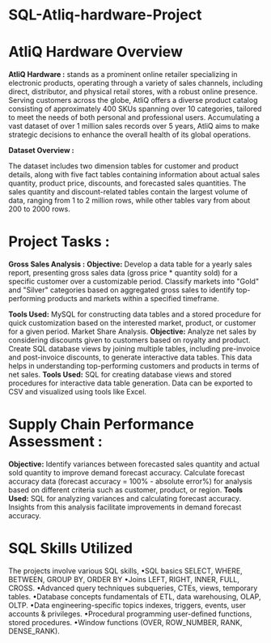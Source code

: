# SQL-Atliq-hardware-Project
# AtliQ Hardware Overview

**AtliQ Hardware :** stands as a prominent online retailer specializing in electronic products, operating through a variety of sales channels, including direct, distributor, and physical retail stores, with a robust online presence. Serving customers across the globe, AtliQ offers a diverse product catalog consisting of approximately 400 SKUs spanning over 10 categories, tailored to meet the needs of both personal and professional users. Accumulating a vast dataset of over 1 million sales records over 5 years, AtliQ aims to make strategic decisions to enhance the overall health of its global operations.

**Dataset Overview :**

The dataset includes two dimension tables for customer and product details, along with five fact tables containing information about actual sales quantity, product price, discounts, and forecasted sales quantities. The sales quantity and discount-related tables contain the largest volume of data, ranging from 1 to 2 million rows, while other tables vary from about 200 to 2000 rows.

# Project Tasks : 

**Gross Sales Analysis :**
**Objective:** Develop a data table for a yearly sales report, presenting gross sales data (gross price * quantity sold) for a specific customer over a customizable period. Classify markets into "Gold" and "Silver" categories based on aggregated gross sales to identify top-performing products and markets within a specified timeframe.

**Tools Used:** MySQL for constructing data tables and a stored procedure for quick customization based on the interested market, product, or customer for a given period.
Market Share Analysis.
**Objective:** Analyze net sales by considering discounts given to customers based on royalty and product. Create SQL database views by joining multiple tables, including pre-invoice and post-invoice discounts, to generate interactive data tables. This data helps in understanding top-performing customers and products in terms of net sales.
**Tools Used:** SQL for creating database views and stored procedures for interactive data table generation. Data can be exported to CSV and visualized using tools like Excel.
# Supply Chain Performance Assessment :
**Objective:** Identify variances between forecasted sales quantity and actual sold quantity to improve demand forecast accuracy. Calculate forecast accuracy data (forecast accuracy = 100% - absolute error%) for analysis based on different criteria such as customer, product, or region.
**Tools Used:** SQL for analyzing variances and calculating forecast accuracy. Insights from this analysis facilitate improvements in demand forecast accuracy.

# SQL Skills Utilized
The projects involve various SQL skills, 
•SQL basics SELECT, WHERE, BETWEEN, GROUP BY, ORDER BY
•Joins LEFT, RIGHT, INNER, FULL, CROSS. 
•Advanced query techniques subqueries, CTEs, views, temporary tables.
•Database concepts fundamentals of ETL, data warehousing, OLAP, OLTP.
•Data engineering-specific topics indexes, triggers, events, user accounts & privileges.
•Procedural programming user-defined functions, stored procedures.
•Window functions (OVER, ROW_NUMBER, RANK, DENSE_RANK).
